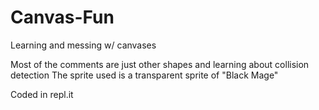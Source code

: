 # Canvas-Fun
Learning and messing w/ canvases 

Most of the comments are just other shapes and learning about collision detection
The sprite used is a transparent sprite of "Black Mage"

Coded in repl.it
